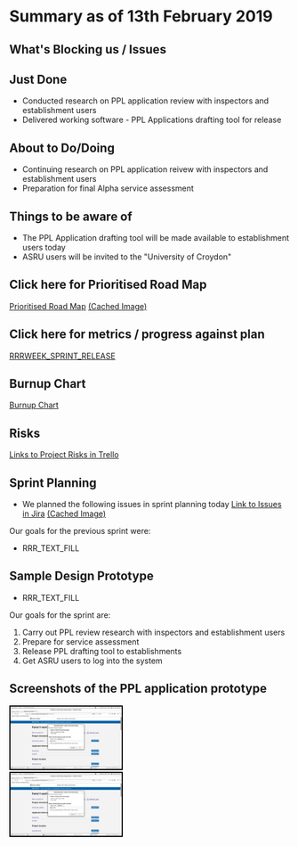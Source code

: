 # Summary as of 13th February 2019 
## What's Blocking us / Issues

## Just Done
* Conducted research on PPL application review with inspectors and establishment users
* Delivered working software - PPL Applications drafting tool for release

## About to Do/Doing
* Continuing research on PPL application reivew with inspectors and establishment users
* Preparation for final Alpha service assessment

## Things to be aware of
* The PPL Application drafting tool will be made available to establishment users today
* ASRU users will be invited to the "University of Croydon"
 
## Click here for Prioritised Road Map
[Prioritised Road Map](https://trello.com/b/p7x9hbPV/prioritised-roadmap)    [\(Cached Image\)](graphs/ASLRoadMap13022019.jpg)

## Click here for metrics / progress against plan
[RRRWEEK_SPRINT_RELEASE](graphs/progress13022019.png)

## Burnup Chart

[Burnup Chart](burnup13022019.md)

## Risks
[Links to Project Risks in Trello](https://trello.com/b/VuFuCL7t/risk-register-and-kpis-asl-delivery) 


## Sprint Planning
* We planned the following issues in sprint planning today [Link to Issues in Jira](https://jira.digital.homeoffice.gov.uk/secure/RapidBoard.jspa?rapidView=261)    [\(Cached Image\)](graphs/sprint13022019.png)

Our goals for the previous sprint were:
* RRR_TEXT_FILL
## Sample Design Prototype
* RRR_TEXT_FILL

Our goals for the sprint are:
1. Carry out PPL review research with inspectors and establishment users
2. Prepare for service assessment
3. Release PPL drafting tool to establishments
4. Get ASRU users to log into the system

## Screenshots of the PPL application prototype
<a href="graphs/proto1_13022019.png"><img src="graphs/proto1_13022019.png" alt="HTML5 Icon" width="200" style="border:2px solid black"></a>
<br>
<a href="graphs/proto2_13022019.png"><img src="graphs/proto2_13022019.png" alt="HTML5 Icon" width="200" style="border:2px solid black"></a>
<br>
